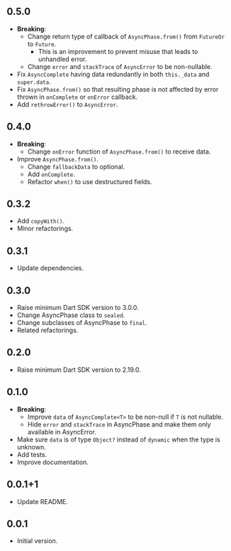 ## 0.5.0

- **Breaking**:
    - Change return type of callback of `AsyncPhase.from()` from `FutureOr` to `Future`.
        - This is an improvement to prevent misuse that leads to unhandled error. 
    - Change `error` and `stackTrace` of `AsyncError` to be non-nullable.
- Fix `AsyncComplete` having data redundantly in both `this._data` and `super.data`.
- Fix `AsyncPhase.from()` so that resulting phase is not affected by error thrown
  in `onComplete` or `onError` callback.
- Add `rethrowError()` to `AsyncError`.

## 0.4.0

- **Breaking**:
    - Change `onError` function of `AsyncPhase.from()` to receive data.
- Improve `AsyncPhase.from()`.
    - Change `fallbackData` to optional.
    - Add `onComplete`.
    - Refactor `when()` to use destructured fields.

## 0.3.2

- Add `copyWith()`.
- Minor refactorings.

## 0.3.1

- Update dependencies.

## 0.3.0

- Raise minimum Dart SDK version to 3.0.0.
- Change AsyncPhase class to `sealed`.
- Change subclasses of AsyncPhase to `final`.
- Related refactorings.

## 0.2.0

- Raise minimum Dart SDK version to 2.19.0.

## 0.1.0

- **Breaking**:
    - Improve `data` of `AsyncComplete<T>` to be non-null if `T` is not nullable.
    - Hide `error` and `stackTrace` in AsyncPhase and make them only available
      in AsyncError. 
- Make sure `data` is of type `Object?` instead of `dynamic` when the type is unknown.
- Add tests.
- Improve documentation.

## 0.0.1+1

- Update README.

## 0.0.1

- Initial version.
